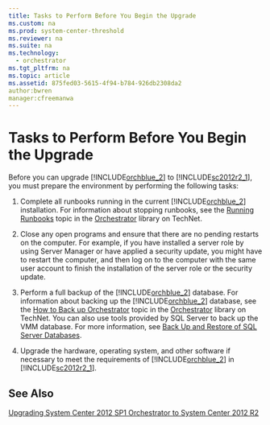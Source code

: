 ```yaml
---
title: Tasks to Perform Before You Begin the Upgrade
ms.custom: na
ms.prod: system-center-threshold
ms.reviewer: na
ms.suite: na
ms.technology: 
  - orchestrator
ms.tgt_pltfrm: na
ms.topic: article
ms.assetid: 875fed03-5615-4f94-b784-926db2308da2
author:bwren
manager:cfreemanwa
---
```

# Tasks to Perform Before You Begin the Upgrade
Before you can upgrade [!INCLUDE[orchblue_2](../../orch/deploy/includes/orchblue_2_md.md)] to [!INCLUDE[sc2012r2_1](../../om/manage/includes/sc2012r2_1_md.md)], you must prepare the environment by performing the following tasks:  
  
1.  Complete all runbooks running in the current [!INCLUDE[orchblue_2](../../orch/deploy/includes/orchblue_2_md.md)] installation. For information about stopping runbooks, see the [Running Runbooks](../../orch/manage/Running-Runbooks.md) topic in the [Orchestrator](http://go.microsoft.com/fwlink/?LinkId=264231) library on TechNet.  
  
2.  Close any open programs and ensure that there are no pending restarts on the computer. For example, if you have installed a server role by using Server Manager or have applied a security update, you might have to restart the computer, and then log on to the computer with the same user account to finish the installation of the server role or the security update.  
  
3.  Perform a full backup of the [!INCLUDE[orchblue_2](../../orch/deploy/includes/orchblue_2_md.md)] database. For information about backing up the [!INCLUDE[orchblue_2](../../orch/deploy/includes/orchblue_2_md.md)] database, see the [How to Back up Orchestrator](../../orch/manage/How-to-Back-up-Orchestrator.md) topic in the [Orchestrator](http://go.microsoft.com/fwlink/p/?LinkId=264231) library on TechNet. You can also use tools provided by SQL Server to back up the VMM database. For more information, see [Back Up and Restore of SQL Server Databases](http://go.microsoft.com/fwlink/p/?LinkId=216936).  
  
4.  Upgrade the hardware, operating system, and other software if necessary to meet the requirements of [!INCLUDE[orchblue_2](../../orch/deploy/includes/orchblue_2_md.md)] in [!INCLUDE[sc2012r2_1](../../om/manage/includes/sc2012r2_1_md.md)].  
  
## See Also  
[Upgrading System Center 2012 SP1 Orchestrator to System Center 2012 R2](../../orch/deploy/Upgrading-System-Center-2012-SP1-Orchestrator-to-System-Center-2012-R2.md)  
  
